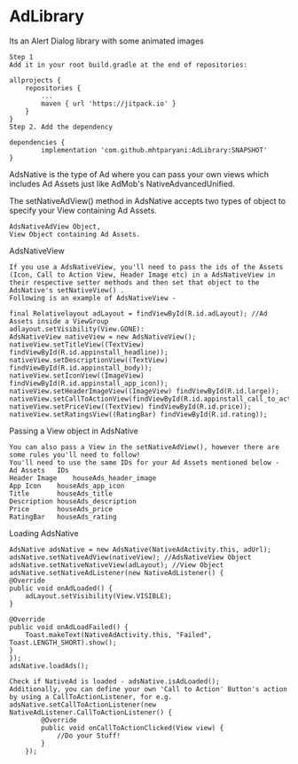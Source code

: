 # AdLibrary

Its an Alert Dialog library with some animated images

	Step 1
	Add it in your root build.gradle at the end of repositories:

	allprojects {
		repositories {
			...
			maven { url 'https://jitpack.io' }
		}
	}
	Step 2. Add the dependency

	dependencies {
        	implementation 'com.github.mhtparyani:AdLibrary:SNAPSHOT'
	}
	
	
AdsNative is the type of Ad where you can pass your own views which includes Ad Assets just like AdMob's NativeAdvancedUnified.

The setNativeAdView() method in AdsNative accepts two types of object to specify your View containing Ad Assets.
  
	AdsNativeAdView Object,
	View Object containing Ad Assets.
	
AdsNativeView
	
	If you use a AdsNativeView, you'll need to pass the ids of the Assets (Icon, Call to Action View, Header Image etc) in a AdsNativeView in their respective setter methods and then set that object to the AdsNative's setNativeView() . 
	Following is an example of AdsNativeView -
	
	final Relativelayout adLayout = findViewById(R.id.adLayout); //Ad Assets inside a ViewGroup
	adlayout.setVisibility(View.GONE):
	AdsNativeView nativeView = new AdsNativeView();
	nativeView.setTitleView((TextView) findViewById(R.id.appinstall_headline));
	nativeView.setDescriptionView((TextView) findViewById(R.id.appinstall_body));
	nativeView.setIconView((ImageView) findViewById(R.id.appinstall_app_icon));
	nativeView.setHeaderImageView((ImageView) findViewById(R.id.large));
	nativeView.setCallToActionView(findViewById(R.id.appinstall_call_to_action));
	nativeView.setPriceView((TextView) findViewById(R.id.price));
	nativeView.setRatingsView((RatingBar) findViewById(R.id.rating));
	
Passing a View object in AdsNative
	
	You can also pass a View in the setNativeAdView(), however there are some rules you'll need to follow! 
	You'll need to use the same IDs for your Ad Assets mentioned below -
	Ad Assets	IDs
	Header Image	houseAds_header_image
	App Icon	houseAds_app_icon
	Title		houseAds_title
	Description	houseAds_description
	Price		houseAds_price
	RatingBar	houseAds_rating

Loading AdsNative
	
	AdsNative adsNative = new AdsNative(NativeAdActivity.this, adUrl);
	adsNative.setNativeAdView(nativeView); //AdsNativeView Object
	adsNative.setNativeNativeView(adLayout); //View Object
	adsNative.setNativeAdListener(new NativeAdListener() {            
    @Override
    public void onAdLoaded() {
        adLayout.setVisibility(View.VISIBLE);
    }

    @Override
    public void onAdLoadFailed() {
        Toast.makeText(NativeAdActivity.this, "Failed", Toast.LENGTH_SHORT).show();
    }
	});
	adsNative.loadAds();
 
	Check if NativeAd is loaded - adsNative.isAdLoaded(); 
	Additionally, you can define your own 'Call to Action' Button's action by using a CallToActionListener, for e.g.
	adsNative.setCallToActionListener(new NativeAdListener.CallToActionListener() {
            @Override
            public void onCallToActionClicked(View view) {
                //Do your Stuff!
            }
        });
